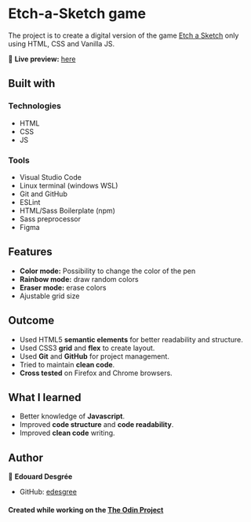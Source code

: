 # Etch-a-Sketch game

The project is to create a digital version of the game [Etch a Sketch](https://en.wikipedia.org/wiki/Etch_A_Sketch) only using HTML, CSS and Vanilla JS.

🔗 **Live preview:** [here](https://edesgree.github.io/odin-etchasketch/public/)


## Built with
### Technologies
* HTML
* CSS
* JS

### Tools

* Visual Studio Code
* Linux terminal (windows WSL)
* Git and GitHub
* ESLint
* HTML/Sass Boilerplate (npm)
* Sass preprocessor
* Figma
  
## Features
* **Color mode:** Possibility to change the color of the pen
* **Rainbow mode:** draw random colors
* **Eraser mode:** erase colors
* Ajustable grid size

## Outcome

* Used HTML5 **semantic elements** for better readability and structure.
* Used CSS3 **grid** and **flex** to create layout.
* Used **Git** and **GitHub** for project management.
* Tried to maintain **clean code**.
* **Cross tested** on Firefox and Chrome browsers.



## What I learned

* Better knowledge of **Javascript**.
* Improved **code structure** and **code readability**.
* Improved **clean code** writing.

## Author

👤 **Edouard Desgrée**
* GitHub: [edesgree](https://github.com/edesgree)




#### Created while working on the [The Odin Project](https://www.theodinproject.com/)
